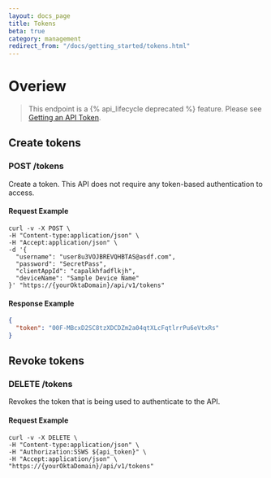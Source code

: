 ```yaml
---
layout: docs_page
title: Tokens
beta: true
category: management
redirect_from: "/docs/getting_started/tokens.html"
---
```


# Overiew

> This endpoint is a {% api_lifecycle deprecated %} feature. Please see [Getting an API Token](/docs/getting_started/getting_a_token).

## Create tokens

### POST /tokens

Create a token.  This API does not require any token-based authentication to access.

#### Request Example

~~~ shell
curl -v -X POST \
-H "Content-type:application/json" \
-H "Accept:application/json" \
-d '{
  "username": "user8u3VOJBREVQHBTAS@asdf.com",
  "password": "SecretPass",
  "clientAppId": "capalkhfadflkjh",
  "deviceName": "Sample Device Name"
}' "https://{yourOktaDomain}/api/v1/tokens"
~~~

#### Response Example

~~~ json
{
  "token": "00F-MBcxD2SC8tzXDCDZm2a04qtXLcFqtlrrPu6eVtxRs"
}
~~~


## Revoke tokens

### DELETE /tokens

Revokes the token that is being used to authenticate to the API.

#### Request Example

~~~ shell
curl -v -X DELETE \
-H "Content-type:application/json" \
-H "Authorization:SSWS ${api_token}" \
-H "Accept:application/json" \
"https://{yourOktaDomain}/api/v1/tokens"
~~~
